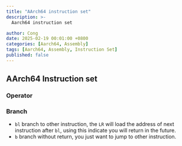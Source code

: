 ```yaml
---
title: "AArch64 instruction set"
description: >-
  Aarch64 instruction set

author: Cong
date: 2025-02-19 00:01:00 +0800
categories: [Aarch64, Assembly]
tags: [Aarch64, Assembly, Instruction Set]
published: false
---
```


## AArch64 Instruction set

### Operator

### Branch

- `bl` branch to other instruction, the `LR` will load the address of next instruction after `bl`, using this indicate you will return in the future.
- `b` branch without return, you just want to jump to other instruction.
